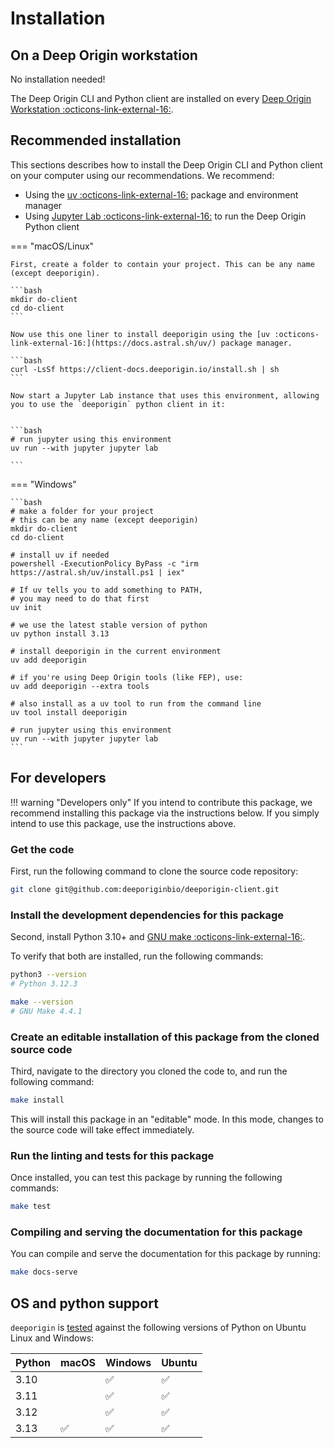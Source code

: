 # Installation


## On a Deep Origin workstation

No installation needed!

The Deep Origin CLI and Python client are installed on every [Deep Origin Workstation :octicons-link-external-16:](https://docs.deeporigin.io/docs/os/compute-hub/workstations).

## Recommended installation

This sections describes how to install the Deep Origin CLI and Python client on your computer using our recommendations. We recommend:

- Using the [uv :octicons-link-external-16:](https://docs.astral.sh/uv/) package and environment manager 
- Using [Jupyter Lab :octicons-link-external-16:](https://jupyter.org/) to run the Deep Origin Python client

=== "macOS/Linux"

    First, create a folder to contain your project. This can be any name (except deeporigin).

    ```bash
    mkdir do-client
    cd do-client
    ```

    Now use this one liner to install deeporigin using the [uv :octicons-link-external-16:](https://docs.astral.sh/uv/) package manager. 

    ```bash
    curl -LsSf https://client-docs.deeporigin.io/install.sh | sh
    ```

    Now start a Jupyter Lab instance that uses this environment, allowing you to use the `deeporigin` python client in it:


    ```bash
    # run jupyter using this environment
    uv run --with jupyter jupyter lab

    ```


=== "Windows"

    ```bash
    # make a folder for your project
    # this can be any name (except deeporigin)
    mkdir do-client
    cd do-client

    # install uv if needed
    powershell -ExecutionPolicy ByPass -c "irm https://astral.sh/uv/install.ps1 | iex"

    # If uv tells you to add something to PATH,
    # you may need to do that first
    uv init

    # we use the latest stable version of python
    uv python install 3.13

    # install deeporigin in the current environment
    uv add deeporigin

    # if you're using Deep Origin tools (like FEP), use:
    uv add deeporigin --extra tools

    # also install as a uv tool to run from the command line
    uv tool install deeporigin

    # run jupyter using this environment
    uv run --with jupyter jupyter lab
    ```


## For developers

!!! warning "Developers only"
    If you intend to contribute this package, we recommend installing this package via the instructions below. If you simply intend to use this package, use the instructions above.

### Get the code

First, run the following command to clone the source code repository:

```bash
git clone git@github.com:deeporiginbio/deeporigin-client.git
```

### Install the development dependencies for this package

Second, install Python 3.10+ and
[GNU make :octicons-link-external-16:](https://www.gnu.org/software/make/).

To verify that both are installed, run the following commands:

```bash
python3 --version
# Python 3.12.3

make --version
# GNU Make 4.4.1
```

### Create an editable installation of this package from the cloned source code

Third, navigate to the directory you cloned the code to, and run the following command:

```bash
make install
```

This will install this package in an "editable" mode. In this mode, changes to the source code will take effect
immediately.

### Run the linting and tests for this package

Once installed, you can test this package by running the following commands:

```bash
make test
```

### Compiling and serving the documentation for this package

You can compile and serve the documentation for this package by running:

```bash
make docs-serve
```

## OS and python support

`deeporigin` is [tested](https://github.com/deeporiginbio/deeporigin-client/actions/workflows/main.yml) against the following versions of Python on Ubuntu Linux and Windows:

| Python | macOS | Windows | Ubuntu |
| -- | -- | -- | -- | 
| 3.10| | ✅ | ✅ |
| 3.11| | ✅ | ✅ |
| 3.12| | ✅ | ✅ |
| 3.13 | ✅ | ✅ | ✅ |


